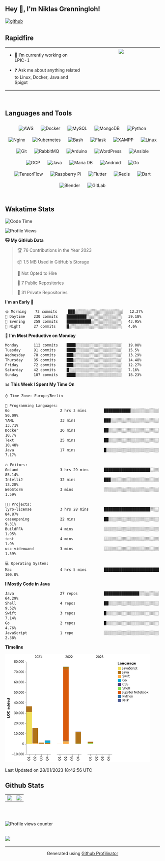## Hey 👋, I'm Niklas Grenningloh!  
  

<a href="https://github.com/base2code" target="_blank">
<img src=https://img.shields.io/badge/github-%2324292e.svg?&style=for-the-badge&logo=github&logoColor=white alt=github style="margin-bottom: 5px;" />
</a>  
  

<br/>  


## Rapidfire  
<table><tr><td valign="top" width="50%">

- 🌱 I’m currently working on LPIC-1
  

- ❓ Ask me about anything related to Linux, Docker, Java and Spigot  


</td><td valign="top" width="50%">

<div align="center">
<img src="https://rishavanand.github.io/static/images/greetings.gif" align="center" style="width: 100%" />
</div>  


</td></tr></table>  

<br/>  


## Languages and Tools  
<div align="center">  
<img style="margin: 10px" src="https://profilinator.rishav.dev/skills-assets/amazonwebservices-original-wordmark.svg" alt="AWS" height="25" />  
<img style="margin: 10px" src="https://profilinator.rishav.dev/skills-assets/docker-original-wordmark.svg" alt="Docker" height="25" />  
<img style="margin: 10px" src="https://profilinator.rishav.dev/skills-assets/mysql-original-wordmark.svg" alt="MySQL" height="25" />  
<img style="margin: 10px" src="https://profilinator.rishav.dev/skills-assets/mongodb-original-wordmark.svg" alt="MongoDB" height="25" />  
<img style="margin: 10px" src="https://profilinator.rishav.dev/skills-assets/python-original.svg" alt="Python" height="25" />  
<img style="margin: 10px" src="https://profilinator.rishav.dev/skills-assets/nginx-original.svg" alt="Nginx" height="25" />  
<img style="margin: 10px" src="https://profilinator.rishav.dev/skills-assets/kubernetes-icon.svg" alt="Kubernetes" height="25" />  
<img style="margin: 10px" src="https://profilinator.rishav.dev/skills-assets/gnu_bash-icon.svg" alt="Bash" height="25" />  
<img style="margin: 10px" src="https://profilinator.rishav.dev/skills-assets/flask.png" alt="Flask" height="25" />  
<img style="margin: 10px" src="https://profilinator.rishav.dev/skills-assets/xampp.png" alt="XAMPP" height="25" />  
<img style="margin: 10px" src="https://profilinator.rishav.dev/skills-assets/linux-original.svg" alt="Linux" height="25" />  
<img style="margin: 10px" src="https://profilinator.rishav.dev/skills-assets/git-scm-icon.svg" alt="Git" height="25" />  
<img style="margin: 10px" src="https://profilinator.rishav.dev/skills-assets/rabbitmq-icon.svg" alt="RabbitMQ" height="25" />  
<img style="margin: 10px" src="https://profilinator.rishav.dev/skills-assets/arduino.png" alt="Arduino" height="25" />  
<img style="margin: 10px" src="https://profilinator.rishav.dev/skills-assets/wordpress.png" alt="WordPress" height="25" />  
<img style="margin: 10px" src="https://profilinator.rishav.dev/skills-assets/ansible.png" alt="Ansible" height="25" />  
<img style="margin: 10px" src="https://profilinator.rishav.dev/skills-assets/google_cloud-icon.svg" alt="GCP" height="25" />  
<img style="margin: 10px" src="https://profilinator.rishav.dev/skills-assets/java-original-wordmark.svg" alt="Java" height="25" />  
<img style="margin: 10px" src="https://profilinator.rishav.dev/skills-assets/mariadb.png" alt="Maria DB" height="25" />  
<img style="margin: 10px" src="https://profilinator.rishav.dev/skills-assets/android-original-wordmark.svg" alt="Android" height="25" />  
<img style="margin: 10px" src="https://profilinator.rishav.dev/skills-assets/go-original.svg" alt="Go" height="25" />  
<img style="margin: 10px" src="https://profilinator.rishav.dev/skills-assets/tensorflow-icon.svg" alt="TensorFlow" height="25" />  
<img style="margin: 10px" src="https://profilinator.rishav.dev/skills-assets/raspberrypi.png" alt="Raspberry Pi" height="25" />  
<img style="margin: 10px" src="https://profilinator.rishav.dev/skills-assets/flutterio-icon.svg" alt="Flutter" height="25" />  
<img style="margin: 10px" src="https://profilinator.rishav.dev/skills-assets/redis-original-wordmark.svg" alt="Redis" height="25" />  
<img style="margin: 10px" src="https://profilinator.rishav.dev/skills-assets/dartlang-icon.svg" alt="Dart" height="25" />  
<img style="margin: 10px" src="https://profilinator.rishav.dev/skills-assets/blender_community_badge_white.svg" alt="Blender" height="25" />  
<img style="margin: 10px" src="https://profilinator.rishav.dev/skills-assets/gitlab.svg" alt="GitLab" height="25" />  
</div>  

<br/>  

## Wakatime Stats

<!--START_SECTION:waka-->
![Code Time](http://img.shields.io/badge/Code%20Time-582%20hrs%2037%20mins-blue)

![Profile Views](http://img.shields.io/badge/Profile%20Views-6-blue)

**🐱 My GitHub Data** 

> 🏆 76 Contributions in the Year 2023
 > 
> 📦 1.5 MB Used in GitHub's Storage 
 > 
> 🚫 Not Opted to Hire
 > 
> 📜 7 Public Repositories 
 > 
> 🔑 31 Private Repositories  
 > 
**I'm an Early 🐤** 

```text
🌞 Morning    72 commits     ███░░░░░░░░░░░░░░░░░░░░░░   12.27% 
🌆 Daytime    230 commits    █████████░░░░░░░░░░░░░░░░   39.18% 
🌃 Evening    258 commits    ███████████░░░░░░░░░░░░░░   43.95% 
🌙 Night      27 commits     █░░░░░░░░░░░░░░░░░░░░░░░░   4.6%

```
📅 **I'm Most Productive on Monday** 

```text
Monday       112 commits    ████░░░░░░░░░░░░░░░░░░░░░   19.08% 
Tuesday      91 commits     ████░░░░░░░░░░░░░░░░░░░░░   15.5% 
Wednesday    78 commits     ███░░░░░░░░░░░░░░░░░░░░░░   13.29% 
Thursday     85 commits     ███░░░░░░░░░░░░░░░░░░░░░░   14.48% 
Friday       72 commits     ███░░░░░░░░░░░░░░░░░░░░░░   12.27% 
Saturday     42 commits     █░░░░░░░░░░░░░░░░░░░░░░░░   7.16% 
Sunday       107 commits    ████░░░░░░░░░░░░░░░░░░░░░   18.23%

```


📊 **This Week I Spent My Time On** 

```text
⌚︎ Time Zone: Europe/Berlin

💬 Programming Languages: 
Go                       2 hrs 3 mins        ████████████░░░░░░░░░░░░░   50.09% 
YAML                     33 mins             ███░░░░░░░░░░░░░░░░░░░░░░   13.71% 
Docker                   26 mins             ██░░░░░░░░░░░░░░░░░░░░░░░   10.7% 
Text                     25 mins             ██░░░░░░░░░░░░░░░░░░░░░░░   10.48% 
Java                     17 mins             █░░░░░░░░░░░░░░░░░░░░░░░░   7.17%

🔥 Editors: 
GoLand                   3 hrs 29 mins       █████████████████████░░░░   85.14% 
IntelliJ                 32 mins             ███░░░░░░░░░░░░░░░░░░░░░░   13.28% 
WebStorm                 3 mins              ░░░░░░░░░░░░░░░░░░░░░░░░░   1.59%

🐱‍💻 Projects: 
lyro-license             3 hrs 28 mins       █████████████████████░░░░   84.87% 
caseopening              22 mins             ██░░░░░░░░░░░░░░░░░░░░░░░   9.31% 
BuildFFA                 4 mins              ░░░░░░░░░░░░░░░░░░░░░░░░░   1.95% 
test                     4 mins              ░░░░░░░░░░░░░░░░░░░░░░░░░   1.9% 
usc-videowand            3 mins              ░░░░░░░░░░░░░░░░░░░░░░░░░   1.59%

💻 Operating System: 
Mac                      4 hrs 5 mins        █████████████████████████   100.0%

```

**I Mostly Code in Java** 

```text
Java                     27 repos            ████████████████░░░░░░░░░   64.29% 
Shell                    4 repos             ██░░░░░░░░░░░░░░░░░░░░░░░   9.52% 
Swift                    3 repos             █░░░░░░░░░░░░░░░░░░░░░░░░   7.14% 
Go                       2 repos             █░░░░░░░░░░░░░░░░░░░░░░░░   4.76% 
JavaScript               1 repo              ░░░░░░░░░░░░░░░░░░░░░░░░░   2.38%

```


**Timeline**

![Chart not found](https://raw.githubusercontent.com/base2code/base2code/main/charts/bar_graph.png) 


 Last Updated on 28/01/2023 18:42:56 UTC
<!--END_SECTION:waka-->


## Github Stats  
<table><tr><td valign="top" width="50%">

<img src="https://github-readme-stats.vercel.app/api?username=base2code&show_icons=true&count_private=true&hide_border=true" align="left" style="width: 100%" />

</td><td valign="top" width="50%">

<img src="https://github-readme-stats.vercel.app/api/top-langs/?username=base2code&hide_border=true&layout=compact" align="left" style="width: 100%" />

</td></tr></table>  

<br/>  

  

<br/>  

![Profile views counter](https://komarev.com/ghpvc/?username=base2code&&style=flat-square)  
  

<br/>  

<div>
            <a href="https://paypal.me/niklasgrenningloh" target="_blank" style="display: inline-block;">
                <img
                    src="https://img.shields.io/badge/Donate-PayPal-blue.svg?style=flat-square" 
                    align="left"
                />
            </a>
<br />

----
<div align="center">Generated using <a href="https://profilinator.rishav.dev/" target="_blank">Github Profilinator</a></div>
